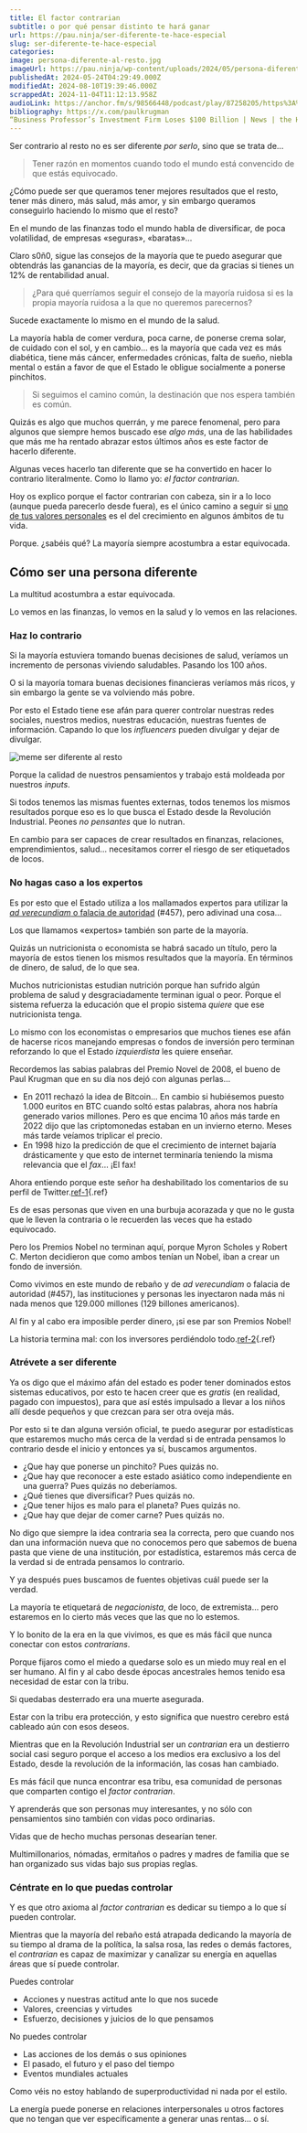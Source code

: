 ```yaml
---
title: El factor contrarian
subtitle: o por qué pensar distinto te hará ganar
url: https://pau.ninja/ser-diferente-te-hace-especial
slug: ser-diferente-te-hace-especial
categories: 
image: persona-diferente-al-resto.jpg
imageUrl: https://pau.ninja/wp-content/uploads/2024/05/persona-diferente-al-resto.jpg
publishedAt: 2024-05-24T04:29:49.000Z
modifiedAt: 2024-08-10T19:39:46.000Z
scrappedAt: 2024-11-04T11:12:13.958Z
audioLink: https://anchor.fm/s/98566448/podcast/play/87258205/https%3A%2F%2Fd3ctxlq1ktw2nl.cloudfront.net%2Fstaging%2F2024-4-27%2F378884494-44100-2-f4d93901ea44b.mp3
bibliography: https://x.com/paulkrugman
“Business Professor’s Investment Firm Loses $100 Billion | News | the Harvard Crimson.” 2024. Thecrimson.com.
---
```


Ser contrario al resto no es ser diferente _por serlo_, sino que se trata de…

> Tener razón en momentos cuando todo el mundo está convencido de que estás equivocado.

¿Cómo puede ser que queramos tener mejores resultados que el resto, tener más dinero, más salud, más amor, y sin embargo queramos conseguirlo haciendo lo mismo que el resto?

En el mundo de las finanzas todo el mundo habla de diversificar, de poca volatilidad, de empresas «seguras», «baratas»…

Claro s0ñ0, sigue las consejos de la mayoría que te puedo asegurar que obtendrás las ganancias de la mayoría, es decir, que da gracias si tienes un 12% de rentabilidad anual.

> ¿Para qué querríamos seguir el consejo de la mayoría ruidosa si es la propia mayoría ruidosa a la que no queremos parecernos?

Sucede exactamente lo mismo en el mundo de la salud.

La mayoría habla de comer verdura, poca carne, de ponerse crema solar, de cuidado con el sol, y en cambio… es la mayoría que cada vez es más diabética, tiene más cáncer, enfermedades crónicas, falta de sueño, niebla mental o están a favor de que el Estado le obligue socialmente a ponerse pinchitos.

> Si seguimos el camino común, la destinación que nos espera también es común.

Quizás es algo que muchos querrán, y me parece fenomenal, pero para algunos que siempre hemos buscado ese _algo más_, una de las habilidades que más me ha rentado abrazar estos últimos años es este factor de hacerlo diferente.

Algunas veces hacerlo tan diferente que se ha convertido en hacer lo contrario literalmente. Como lo llamo yo: _el factor contrarian_.

Hoy os explico porque el factor contrarian con cabeza, sin ir a lo loco (aunque pueda parecerlo desde fuera), es el único camino a seguir si [uno de tus valores personales](./valores-personales) es el del crecimiento en algunos ámbitos de tu vida.

Porque. ¿sabéis qué? La mayoría siempre acostumbra a estar equivocada.

## Cómo ser una persona diferente

La multitud acostumbra a estar equivocada.

Lo vemos en las finanzas, lo vemos en la salud y lo vemos en las relaciones.

### Haz lo contrario

Si la mayoría estuviera tomando buenas decisiones de salud, veríamos un incremento de personas viviendo saludables. Pasando los 100 años.

O si la mayoría tomara buenas decisiones financieras veríamos más ricos, y sin embargo la gente se va volviendo más pobre.

Por esto el Estado tiene ese afán para querer controlar nuestras redes sociales, nuestros medios, nuestras educación, nuestras fuentes de información. Capando lo que los _influencers_ pueden divulgar y dejar de divulgar.

![meme ser diferente al resto](./wp-content/uploads/2024/05meme-ser-diferente-al-resto.jpeg)

Porque la calidad de nuestros pensamientos y trabajo está moldeada por nuestros _inputs_.

Si todos tenemos las mismas fuentes externas, todos tenemos los mismos resultados porque eso es lo que busca el Estado desde la Revolución Industrial. Peones _no pensantes_ que lo nutran.

En cambio para ser capaces de crear resultados en finanzas, relaciones, emprendimientos, salud… necesitamos correr el riesgo de ser etiquetados de locos.

### No hagas caso a los expertos

Es por esto que el Estado utiliza a los mallamados expertos para utilizar la [_ad verecundiam_ o falacia de autoridad](./argumento-de-autoridad) (#457), pero adivinad una cosa…

Los que llamamos «expertos» también son parte de la mayoría.

Quizás un nutricionista o economista se habrá sacado un título, pero la mayoría de estos tienen los mismos resultados que la mayoría. En términos de dinero, de salud, de lo que sea.

Muchos nutricionistas estudian nutrición porque han sufrido algún problema de salud y desgraciadamente terminan igual o peor. Porque el sistema refuerza la educación que el propio sistema _quiere_ que ese nutricionista tenga.

Lo mismo con los economistas o empresarios que muchos tienes ese afán de hacerse ricos manejando empresas o fondos de inversión pero terminan reforzando lo que el Estado _izquierdista_ les quiere enseñar.

Recordemos las sabias palabras del Premio Novel de 2008, el bueno de Paul Krugman que en su día nos dejó con algunas perlas…

- En 2011 rechazó la idea de Bitcoin… En cambio si hubiésemos puesto 1.000 euritos en BTC cuando soltó estas palabras, ahora nos habría generado varios millones. Pero es que encima 10 años más tarde en 2022 dijo que las criptomonedas estaban en un invierno eterno. Meses más tarde veíamos triplicar el precio.
- En 1998 hizo la predicción de que el crecimiento de internet bajaría drásticamente y que esto de internet terminaría teniendo la misma relevancia que el _fax_… ¡El fax!

Ahora entiendo porque este señor ha deshabilitado los comentarios de su perfil de Twitter.[ref-1](#ref-1){.ref}

Es de esas personas que viven en una burbuja acorazada y que no le gusta que le lleven la contraria o le recuerden las veces que ha estado equivocado.

Pero los Premios Nobel no terminan aquí, porque Myron Scholes y Robert C. Merton decidieron que como ambos tenían un Nobel, iban a crear un fondo de inversión.

Como vivimos en este mundo de rebaño y de _ad verecundiam_ o falacia de autoridad (#457), las instituciones y personas les inyectaron nada más ni nada menos que 129.000 millones (129 billones americanos).

Al fin y al cabo era imposible perder dinero, ¡si ese par son Premios Nobel!

La historia termina mal: con los inversores perdiéndolo todo.[ref-2](#ref-2){.ref}

### Atrévete a ser diferente

Ya os digo que el máximo afán del estado es poder tener dominados estos sistemas educativos, por esto te hacen creer que es _gratis_ (en realidad, pagado con impuestos), para que así estés impulsado a llevar a los niños allí desde pequeños y que crezcan para ser otra oveja más.

Por esto si te dan alguna versión oficial, te puedo asegurar por estadísticas que estaremos mucho más cerca de la verdad si de entrada pensamos lo contrario desde el inicio y entonces ya sí, buscamos argumentos.

- ¿Que hay que ponerse un pinchito? Pues quizás no.
- ¿Que hay que reconocer a este estado asiático como independiente en una guerra? Pues quizás no deberíamos.
- ¿Qué tienes que diversificar? Pues quizás no.
- ¿Que tener hijos es malo para el planeta? Pues quizás no.
- ¿Que hay que dejar de comer carne? Pues quizás no.

No digo que siempre la idea contraria sea la correcta, pero que cuando nos dan una información nueva que no conocemos pero que sabemos de buena pasta que viene de una institución, por estadística, estaremos más cerca de la verdad si de entrada pensamos lo contrario.

Y ya después pues buscamos de fuentes objetivas cuál puede ser la verdad.

La mayoría te etiquetará de _negacionista_, de loco, de extremista… pero estaremos en lo cierto más veces que las que no lo estemos.

Y lo bonito de la era en la que vivimos, es que es más fácil que nunca conectar con estos _contrarians_.

Porque fijaros como el miedo a quedarse solo es un miedo muy real en el ser humano. Al fin y al cabo desde épocas ancestrales hemos tenido esa necesidad de estar con la tribu.

Si quedabas desterrado era una muerte asegurada.

Estar con la tribu era protección, y esto significa que nuestro cerebro está cableado aún con esos deseos.

Mientras que en la Revolución Industrial ser un _contrarian_ era un destierro social casi seguro porque el acceso a los medios era exclusivo a los del Estado, desde la revolución de la información, las cosas han cambiado.

Es más fácil que nunca encontrar esa tribu, esa comunidad de personas que comparten contigo el _factor contrarian_.

Y aprenderás que son personas muy interesantes, y no sólo con pensamientos sino también con vidas poco ordinarias.

Vidas que de hecho muchas personas desearían tener.

Multimillonarios, nómadas, ermitaños o padres y madres de familia que se han organizado sus vidas bajo sus propias reglas.

### Céntrate en lo que puedas controlar

Y es que otro axioma al _factor contrarian_ es dedicar su tiempo a lo que sí pueden controlar.

Mientras que la mayoría del rebaño está atrapada dedicando la mayoría de su tiempo al drama de la política, la salsa rosa, las redes o demás factores, el _contrarian_ es capaz de maximizar y canalizar su energía en aquellas áreas que sí puede controlar.

Puedes controlar

- Acciones y nuestras actitud ante lo que nos sucede
- Valores, creencias y virtudes
- Esfuerzo, decisiones y juicios de lo que pensamos

No puedes controlar

- Las acciones de los demás o sus opiniones
- El pasado, el futuro y el paso del tiempo
- Eventos mundiales actuales

Como véis no estoy hablando de superproductividad ni nada por el estilo.

La energía puede ponerse en relaciones interpersonales u otros factores que no tengan que ver específicamente a generar unas rentas… o sí.